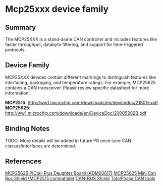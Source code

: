 ﻿# Mcp25xxx device family

## Summary
The MCP25XXX is a stand-alone CAN controller and includes features like faster throughput, databyte filtering, and support for time-triggered protocols.

## Device Family
MCP25XXX devices contain different markings to distinguish features like interfacing, packaging, and temperature ratings.  For example, MCP25625 contains a CAN transceiver.  Please review specific datasheet for more information.

**MCP2515**: http://ww1.microchip.com/downloads/en/devicedoc/21801e.pdf
**MCP25625**: http://ww1.microchip.com/downloads/en/DeviceDoc/20005282B.pdf

## Binding Notes
TODO: More details will be added in future PR once core CAN classes/interfaces are determined.

## References
[MCP25625 PICtail Plus Daughter Board (ADM00617)](https://www.microchip.com/wwwproducts/DevTool/digikey/MCP25625)
[MCP25625 Mini Can Bus Shield (MCP2515 compatible)](https://www.tindie.com/products/geraldjust/mcp25625-mini-can-bus-shield-mcp2515-compatible/)
[CAN-BUS Shield](https://www.sparkfun.com/products/13262)
[TotalPhase CAN tools](https://www.totalphase.com/protocols/can/)
